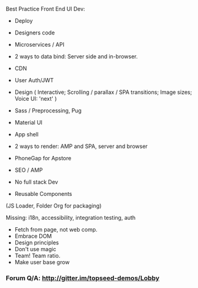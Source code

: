 
Best Practice Front End UI Dev:

- Deploy
- Designers code 
- Microservices / API
- 2 ways to data bind: Server side and in-browser.
- CDN
- User Auth/JWT

- Design (
    Interactive; 
    Scrolling / parallax / SPA transitions; 
    Image sizes; 
    Voice UI: 'next' )

- Sass / Preprocessing, Pug
- Material UI
- App shell
- 2 ways to render: AMP and SPA, server and browser
- PhoneGap for Apstore

- SEO / AMP
- No full stack Dev
- Reusable Components

(JS Loader, Folder Org for packaging)

Missing: i18n, accessibility, integration testing, auth

- Fetch from page, not web comp.
- Embrace DOM
- Design principles
- Don't use magic
- Team! Team ratio.
- Make user base grow

### Forum Q/A: http://gitter.im/topseed-demos/Lobby


